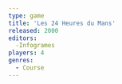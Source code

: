```yaml
---
type: game
title: 'Les 24 Heures du Mans'
released: 2000
editors: 
  -Infogrames
players: 4
genres:
  - Course
---
```

